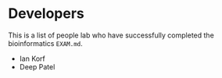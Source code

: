 Developers
==========

This is a list of people lab who have successfully completed the bioinformatics
`EXAM.md`.

+ Ian Korf
+ Deep Patel
